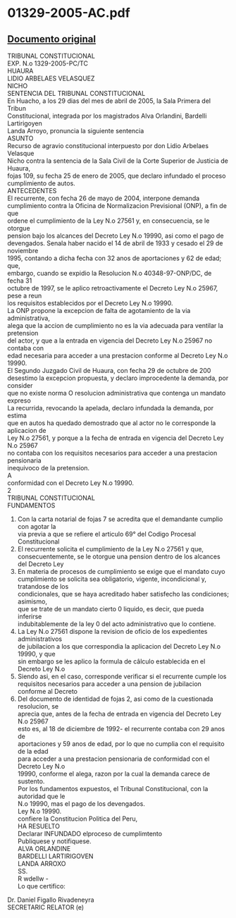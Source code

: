 
01329-2005-AC.pdf
=================
  
[Documento original](https://tc.gob.pe/jurisprudencia/2005/01329-2005-AC.pdf)  
---  
TRIBUNAL CONSTITUCIONAL  
EXP. N.o 1329-2005-PC/TC  
HUAURA  
LIDIO ARBELAES VELASQUEZ  
NICHO  
SENTENCIA DEL TRIBUNAL CONSTITUCIONAL  
En Huacho, a los 29 dias del mes de abril de 2005, la Sala Primera del Tribun  
Constitucional, integrada por los magistrados Alva Orlandini, Bardelli Lartirigoyen  
Landa Arroyo, pronuncia la siguiente sentencia  
ASUNTO  
Recurso de agravio constitucional interpuesto por don Lidio Arbelaes Velasque  
Nicho contra la sentencia de la Sala Civil de la Corte Superior de Justicia de Huaura,  
fojas 109, su fecha 25 de enero de 2005, que declaro infundado el proceso  
cumplimiento de autos.  
ANTECEDENTES  
El recurrente, con fecha 26 de mayo de 2004, interpone demanda  
cumplimiento contra la Oficina de Normalizacion Previsional (ONP), a fin de que  
ordene el cumplimiento de la Ley N.o 27561 y, en consecuencia, se le otorgue  
pension bajo los alcances del Decreto Ley N.o 19990, asi como el pago de  
devengados. Senala haber nacido el 14 de abril de 1933 y cesado el 29 de noviembre  
1995, contando a dicha fecha con 32 anos de aportaciones y 62 de edad; que,  
embargo, cuando se expidio la Resolucion N.o 40348-97-ONP/DC, de fecha 31  
octubre de 1997, se le aplico retroactivamente el Decreto Ley N.o 25967, pese a reun  
los requisitos establecidos por el Decreto Ley N.o 19990.  
La ONP propone la excepcion de falta de agotamiento de la via administrativa,  
alega que la accion de cumplimiento no es la via adecuada para ventilar la pretension  
del actor, y que a la entrada en vigencia del Decreto Ley N.o 25967 no contaba con  
edad necesaria para acceder a una prestacion conforme al Decreto Ley N.o 19990.  
El Segundo Juzgado Civil de Huaura, con fecha 29 de octubre de 200  
desestimo la excepcion propuesta, y declaro improcedente la demanda, por consider  
que no existe norma O resolucion administrativa que contenga un mandato expreso  
La recurrida, revocando la apelada, declaro infundada la demanda, por estima  
que en autos ha quedado demostrado que al actor no le corresponde la aplicacion de  
Ley N.o 27561, y porque a la fecha de entrada en vigencia del Decreto Ley N.o 25967  
no contaba con los requisitos necesarios para acceder a una prestacion pensionaria  
inequivoco de la pretension.  
A  
conformidad con el Decreto Ley N.o 19990.  
2  
TRIBUNAL CONSTITUCIONAL  
FUNDAMENTOS  
1. Con la carta notarial de fojas 7 se acredita que el demandante cumplio con agotar la  
via previa a que se refiere el articulo 69° del Codigo Procesal Constitucional  
2. El recurrente solicita el cumplimiento de la Ley N.o 27561 y que,  
consecuentemente, se le otorgue una pension dentro de los alcances del Decreto Ley  
3. En materia de procesos de cumplimiento se exige que el mandato cuyo  
cumplimiento se solicita sea obligatorio, vigente, incondicional y, tratandose de los  
condicionales, que se haya acreditado haber satisfecho las condiciones; asimismo,  
que se trate de un mandato cierto 0 liquido, es decir, que pueda inferirse  
indubitablemente de la ley 0 del acto administrativo que lo contiene.  
4. La Ley N.o 27561 dispone la revision de oficio de los expedientes administrativos  
de jubilacion a los que correspondia la aplicacion del Decreto Ley N.o 19990, y que  
sin embargo se les aplico la formula de câlculo establecida en el Decreto Ley N.o  
25967. Siendo asi, en el caso, corresponde verificar si el recurrente cumple los  
requisitos necesarios para acceder a una pension de jubilacion conforme al Decreto  
5. Del documento de identidad de fojas 2, asi como de la cuestionada resolucion, se  
aprecia que, antes de la fecha de entrada en vigencia del Decreto Ley N.o 25967  
esto es, al 18 de diciembre de 1992- el recurrente contaba con 29 anos de  
aportaciones y 59 anos de edad, por lo que no cumplia con el requisito de la edad  
para acceder a una prestacion pensionaria de conformidad con el Decreto Ley N.o  
19990, conforme el alega, razon por la cual la demanda carece de sustento.  
Por los fundamentos expuestos, el Tribunal Constitucional, con la autoridad que le  
N.o 19990, mas el pago de los devengados.  
Ley N.o 19990.  
confiere la Constitucion Politica del Peru,  
HA RESUELTO  
Declarar INFUNDADO elproceso de cumplimtento  
Publiquese y notifiquese.  
ALVA ORLANDINE  
BARDELLI LARTIRIGOVEN  
LANDA ARROXO  
SS.  
R wdellw -  
Lo que certifico:  
  
Dr. Daniel Figallo Rivadeneyra  
SECRETARIC RELATOR (e)